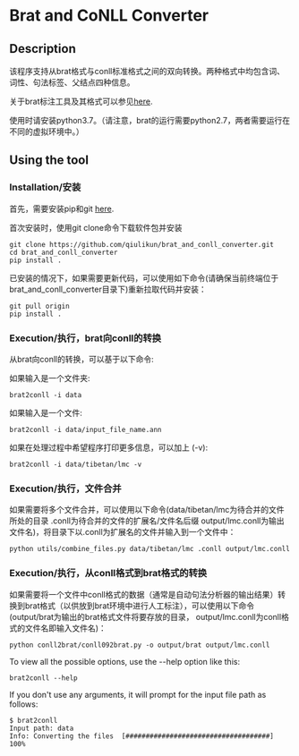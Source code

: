 # Brat and CoNLL Converter

## Description

该程序支持从brat格式与conll标准格式之间的双向转换。两种格式中均包含词、词性、句法标签、父结点四种信息。

关于brat标注工具及其格式可以参见[here](http://brat.nlplab.org/standoff.html).

使用时请安装python3.7。（请注意，brat的运行需要python2.7，两者需要运行在不同的虚拟环境中。）


## Using the tool

### Installation/安装

首先，需要安装pip和git [here](https://pip.pypa.io/en/stable/installing/).

首次安装时，使用git clone命令下载软件包并安装 

```
git clone https://github.com/qiulikun/brat_and_conll_converter.git
cd brat_and_conll_converter
pip install .
```

已安装的情况下，如果需要更新代码，可以使用如下命令(请确保当前终端位于brat_and_conll_converter目录下)重新拉取代码并安装：

```
git pull origin
pip install .
```

### Execution/执行，brat向conll的转换

从brat向conll的转换，可以基于以下命令:

如果输入是一个文件夹:

```
brat2conll -i data
```

如果输入是一个文件:

```
brat2conll -i data/input_file_name.ann
```

如果在处理过程中希望程序打印更多信息，可以加上 (-v):
```
brat2conll -i data/tibetan/lmc -v
```

### Execution/执行，文件合并

如果需要将多个文件合并，可以使用以下命令(data/tibetan/lmc为待合并的文件所处的目录 .conll为待合并的文件的扩展名/文件名后缀 output/lmc.conll为输出文件名)，将目录下以.conll为扩展名的文件并输入到一个文件中：
```
python utils/combine_files.py data/tibetan/lmc .conll output/lmc.conll
```

### Execution/执行，从conll格式到brat格式的转换

如果需要将一个文件中conll格式的数据（通常是自动句法分析器的输出结果）转换到brat格式（以供放到brat环境中进行人工标注），可以使用以下命令(output/brat为输出的brat格式文件将要存放的目录， output/lmc.conll为conll格式的文件名即输入文件名)：
```
python conll2brat/conll092brat.py -o output/brat output/lmc.conll
```

To view all the possible options, use the --help option like this:
```
brat2conll --help
```

If you don't use any arguments, it will prompt for the input file path as follows:
```
$ brat2conll
Input path: data
Info: Converting the files  [####################################]  100%
```
